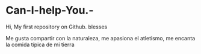 # Can-I-help-You.-
Hi, My first repository on Github. blesses

Me gusta compartir con la naturaleza, me apasiona el atletismo, me encanta la comida típica de mi tierra 
